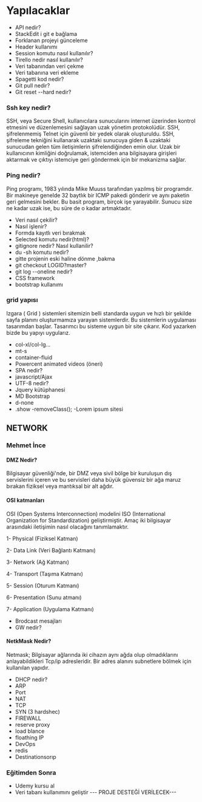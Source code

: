 # Yapılacaklar

- API nedir?
- StackEdit i git e bağlama
- Forklanan projeyi günceleme
- Header kullanımı
- Session komutu nasıl kullanılır?
- Tirello nedir nasıl kullanılır?
- Veri tabanından veri çekme
- Veri tabanına veri ekleme
- Spagetti kod nedir?
- Git pull nedir?
- Git reset --hard nedir?

### Ssh key nedir?

SSH, veya Secure Shell, kullanıcılara sunucularını internet üzerinden kontrol etmesini ve düzenlemesini sağlayan uzak yönetim protokolüdür. SSH, şifrelenmemiş Telnet için güvenli bir yedek olarak oluşturuldu. SSH, şifreleme tekniğini kullanarak uzaktaki sunucuya giden & uzaktaki sunucudan gelen tüm iletişimlerin şifrelendiğinden emin olur. Uzak bir kullanıcının kimliğini doğrulamak, istemciden ana bilgisayara girişleri aktarmak ve çıktıyı istemciye geri göndermek için bir mekanizma sağlar.

### Ping nedir?

Ping programı, 1983 yılında Mike Muuss tarafından yazılmış bir programdır. Bir makineye genelde 32 baytlık bir ICMP pakedi gönderir ve aynı paketin geri gelmesini bekler. Bu basit program, birçok işe yarayabilir. Sunucu size ne kadar uzak ise, bu süre de o kadar artmaktadır.

- Veri nasıl çekilir?
- Nasıl işlenir?
- Formda kayıtlı veri bırakmak
- Selected komutu nedir(html)?
- gitignore nedir? Nasıl kullanilir?
- du -sh komutu nedir?
- gitte projenin eski haline dönme ,bakma
- git checkout LOGID?master?
- git log --oneline nedir?
- CSS framework
- bootstrap kullanımı

### grid yapısı

Izgara ( Grid ) sistemleri sitemizin belli standarda uygun ve hızlı bir şekilde sayfa planını oluşturmamıza yarayan sistemlerdir. Bu sistemlerin uygulaması tasarımdan başlar. Tasarımcı bu sisteme uygun bir site çıkarır. Kod yazarken bizde bu yapıyı uygularız. 

- col-xl/col-lg...
- mt-s
- container-fluid
- Powercent animated videos (öneri)
- SPA nedir?
- javascript/Ajax
- UTF-8 nedir?
- Jquery kütüphanesi
- MD Bootstrap
- d-none
- .show
-removeClass();
-Lorem ipsum sitesi
## NETWORK
### Mehmet İnce
#### DMZ Nedir?

Bilgisayar güvenliği'nde, bir DMZ veya sivil bölge bir kuruluşun dış servislerini içeren ve bu servisleri daha büyük güvensiz bir ağa maruz bırakan fiziksel veya mantıksal bir alt ağdır.

#### OSI katmanları

OSI (Open Systems Interconnection) modelini ISO (International Organization for Standardization) geliştirmiştir. Amaç iki bilgisayar arasındaki iletişimin nasıl olacağını tanımlamaktır.


1- Physical (Fiziksel Katman)

2- Data Link (Veri Bağlantı Katmanı)

3- Network (Ağ Katmanı)

4- Transport (Taşıma Katmanı)

5- Session (Oturum Katmanı)

6- Presentation (Sunu atmanı)

7- Application (Uygulama Katmanı)

- Brodcast mesajları
- GW nedir?

#### NetkMask Nedir?

Netmask; Bilgisayar ağlarında iki cihazın aynı ağda olup olmadıklarını anlayabildikleri Tcp/ip adresleridir. Bir adres alanını subnetlere bölmek için kullanılan yapıdır.

- DHCP nedir?
- ARP
- Port
- NAT
- TCP
- SYN (3 hardshec)
- FIREWALL
- reserve proxy
- load blance
- floathing IP
- DevOps
- redis
- Destinationsorıp

### Eğitimden Sonra
- Udemy kursu al
- Veri tabanı kullanımını geliştir
--- PROJE DESTEĞİ VERİLECEK---
